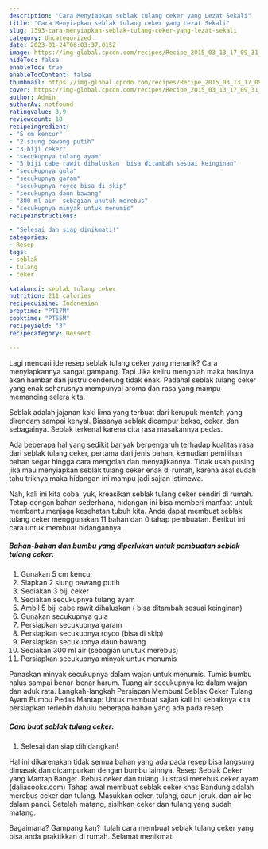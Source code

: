 ```yaml
---
description: "Cara Menyiapkan seblak tulang ceker yang Lezat Sekali"
title: "Cara Menyiapkan seblak tulang ceker yang Lezat Sekali"
slug: 1393-cara-menyiapkan-seblak-tulang-ceker-yang-lezat-sekali
category: Uncategorized
date: 2023-01-24T06:03:37.015Z
image: https://img-global.cpcdn.com/recipes/Recipe_2015_03_13_17_09_31_461_f6e995b1ca1349c00cc8/680x482cq70/seblak-tulang-ceker-foto-resep-utama.jpg
hideToc: false
enableToc: true
enableTocContent: false
thumbnail: https://img-global.cpcdn.com/recipes/Recipe_2015_03_13_17_09_31_461_f6e995b1ca1349c00cc8/680x482cq70/seblak-tulang-ceker-foto-resep-utama.jpg
cover: https://img-global.cpcdn.com/recipes/Recipe_2015_03_13_17_09_31_461_f6e995b1ca1349c00cc8/680x482cq70/seblak-tulang-ceker-foto-resep-utama.jpg
author: Admin
authorAv: notfound
ratingvalue: 3.9
reviewcount: 18
recipeingredient:
- "5 cm kencur"
- "2 siung bawang putih"
- "3 biji ceker"
- "secukupnya tulang ayam"
- "5 biji cabe rawit dihaluskan  bisa ditambah sesuai keinginan"
- "secukupnya gula"
- "secukupnya garam"
- "secukupnya royco bisa di skip"
- "secukupnya daun bawang"
- "300 ml air  sebagian unutuk merebus"
- "secukupnya minyak untuk menumis"
recipeinstructions:

- "Selesai dan siap dinikmati!"
categories:
- Resep
tags:
- seblak
- tulang
- ceker

katakunci: seblak tulang ceker 
nutrition: 211 calories
recipecuisine: Indonesian
preptime: "PT17M"
cooktime: "PT55M"
recipeyield: "3"
recipecategory: Dessert

---
```



Lagi mencari ide resep seblak tulang ceker yang menarik? Cara menyiapkannya sangat gampang. Tapi Jika keliru mengolah maka hasilnya akan hambar dan justru cenderung tidak enak. Padahal seblak tulang ceker yang enak seharusnya mempunyai aroma dan rasa yang mampu memancing selera kita.


Seblak adalah jajanan kaki lima yang terbuat dari kerupuk mentah yang direndam sampai kenyal. Biasanya seblak dicampur bakso, ceker, dan sebagainya. Seblak terkenal karena cita rasa masakannya pedas.

Ada beberapa hal yang sedikit banyak berpengaruh terhadap kualitas rasa dari seblak tulang ceker, pertama dari jenis bahan, kemudian pemilihan bahan segar hingga cara mengolah dan menyajikannya. Tidak usah pusing jika mau menyiapkan seblak tulang ceker enak di rumah, karena asal sudah tahu triknya maka hidangan ini mampu jadi sajian istimewa.


Nah, kali ini kita coba, yuk, kreasikan seblak tulang ceker sendiri di rumah. Tetap dengan bahan sederhana, hidangan ini bisa memberi manfaat untuk membantu menjaga kesehatan tubuh kita. Anda dapat membuat seblak tulang ceker menggunakan 11 bahan dan 0 tahap pembuatan. Berikut ini cara untuk membuat hidangannya.

<!--inarticleads1-->

##### Bahan-bahan dan bumbu yang diperlukan untuk pembuatan seblak tulang ceker:

1. Gunakan 5 cm kencur
1. Siapkan 2 siung bawang putih
1. Sediakan 3 biji ceker
1. Sediakan secukupnya tulang ayam
1. Ambil 5 biji cabe rawit dihaluskan ( bisa ditambah sesuai keinginan)
1. Gunakan secukupnya gula
1. Persiapkan secukupnya garam
1. Persiapkan secukupnya royco (bisa di skip)
1. Persiapkan secukupnya daun bawang
1. Sediakan 300 ml air  (sebagian unutuk merebus)
1. Persiapkan secukupnya minyak untuk menumis


Panaskan minyak secukupnya dalam wajan untuk menumis. Tumis bumbu halus sampai benar-benar harum. Tuang air secukupnya ke dalam wajan dan aduk rata. Langkah-langkah Persiapan Membuat Seblak Ceker Tulang Ayam Bumbu Pedas Mantap: Untuk membuat sajian kali ini sebaiknya kita persiapkan terlebih dahulu beberapa bahan yang ada pada resep. 

<!--inarticleads2-->

##### Cara buat seblak tulang ceker:


1. Selesai dan siap dihidangkan!

Hal ini dikarenakan tidak semua bahan yang ada pada resep bisa langsung dimasak dan dicampurkan dengan bumbu lainnya. Resep Seblak Ceker yang Mantap Banget. Rebus ceker dan tulang. ilustrasi merebus ceker ayam (daliacooks.com) Tahap awal membuat seblak ceker khas Bandung adalah merebus ceker dan tulang. Masukkan ceker, tulang, daun jeruk, dan air ke dalam panci. Setelah matang, sisihkan ceker dan tulang yang sudah matang. 

Bagaimana? Gampang kan? Itulah cara membuat seblak tulang ceker yang bisa anda praktikkan di rumah. Selamat menikmati
